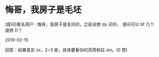 # 悔哥，我房子是毛坯

(提问)匿名用户 : 悔哥，我房子是毛坯的，之前全款 dy 买的， 请问可以 bf 几个装修 D？

2019-02-15

回答：如果真实 zx，2~3 家，具体要看你的资质和征 xin。(0 赞)